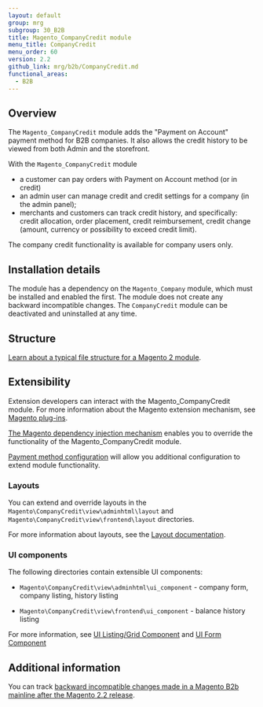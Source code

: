 ```yaml
---
layout: default
group: mrg
subgroup: 30_B2B
title: Magento_CompanyCredit module
menu_title: CompanyCredit
menu_order: 60
version: 2.2
github_link: mrg/b2b/CompanyCredit.md
functional_areas:
  - B2B
---
```


## Overview

The `Magento_CompanyCredit` module adds the "Payment on Account" payment method for B2B companies. It also allows the credit history to be viewed from both Admin and the storefront.

With the `Magento_CompanyCredit` module

- a customer can pay orders with Payment on Account method (or in credit)
- an admin user can manage credit and credit settings for a company (in the admin panel);
- merchants and customers can track credit history, and specifically: credit allocation, order placement, credit reimbursement, credit change (amount, currency or possibility to exceed credit limit).

The company credit functionality is available for company users only.

## Installation details

The module has a dependency on the `Magento_Company` module, which must be installed and enabled the first. The module does not create any backward incompatible changes. The `CompanyCredit` module can be deactivated and uninstalled at any time.

## Structure

[Learn about a typical file structure for a Magento 2 module]({{page.baseurl}}extension-dev-guide/build/module-file-structure.html).

## Extensibility

Extension developers can interact with the Magento_CompanyCredit module. For more information about the Magento extension mechanism, see [Magento plug-ins]({{page.baseurl}}extension-dev-guide/plugins.html).

[The Magento dependency injection mechanism]({{page.baseurl}}extension-dev-guide/depend-inj.html) enables you to override the functionality of the Magento_CompanyCredit module.

[Payment method configuration]({{page.baseurl}}payments-integrations/base-integration/payment-option-config.html) will allow you additional configuration to extend module functionality.

### Layouts

You can extend and override layouts in the `Magento\CompanyCredit\view\adminhtml\layout` and `Magento\CompanyCredit\view\frontend\layout` directories.

For more information about layouts, see the [Layout documentation]({{page.baseurl}}frontend-dev-guide/layouts/layout-overview.html).

### UI components

The following directories contain extensible UI components:

* `Magento\CompanyCredit\view\adminhtml\ui_component` -  company form, company listing, history listing

* `Magento\CompanyCredit\view\frontend\ui_component` - balance history listing

For more information, see [UI Listing/Grid Component]({{page.baseurl}}ui_comp_guide/components/ui-listing-grid.html) and [UI Form Component]({{page.baseurl}}ui_comp_guide/components/ui-form.html)

## Additional information

You can track [backward incompatible changes made in a Magento B2b mainline after the Magento 2.2 release]({{page.baseurl}}release-notes/changes/b2b_changes.html).

